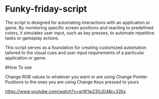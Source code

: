 # Funky-friday-script
The script is designed for automating interactions with an application or game. By monitoring specific screen positions and reacting to predefined colors, it simulates user input, such as key presses, to automate repetitive tasks or gameplay actions.

This script serves as a foundation for creating customized automation tailored to the visual cues and user input requirements of a particular application or game.

#How To use

Change RGB values to whatever you want or are using
Change Pointer Positions to the ones you are using
Change Keys pressed to yours

https://www.youtube.com/watch?v=qrW1w230JD4&t=335s
